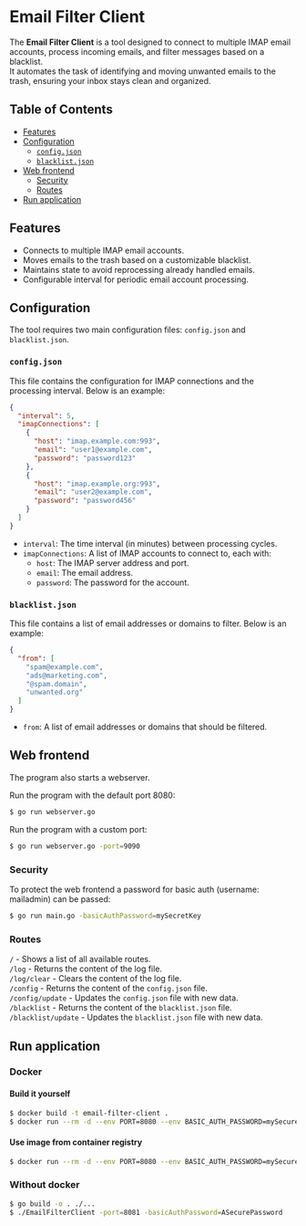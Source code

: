 # Email Filter Client

The **Email Filter Client** is a tool designed to connect to multiple IMAP email accounts, process incoming emails, and filter messages based on a blacklist.  
It automates the task of identifying and moving unwanted emails to the trash, ensuring your inbox stays clean and organized.

## Table of Contents
- [Features](#features)
- [Configuration](#configuration)
  - [`config.json`](#configjson)
  - [`blacklist.json`](#blacklistjson)
- [Web frontend](#web-frontend)
  - [Security](#security)
  - [Routes](#routes)
- [Run application](#run-application)

## Features
- Connects to multiple IMAP email accounts.
- Moves emails to the trash based on a customizable blacklist.
- Maintains state to avoid reprocessing already handled emails.
- Configurable interval for periodic email account processing.

## Configuration
The tool requires two main configuration files: `config.json` and `blacklist.json`.

### `config.json`
This file contains the configuration for IMAP connections and the processing interval. Below is an example:

```json
{
  "interval": 5,
  "imapConnections": [
    {
      "host": "imap.example.com:993",
      "email": "user1@example.com",
      "password": "password123"
    },
    {
      "host": "imap.example.org:993",
      "email": "user2@example.com",
      "password": "password456"
    }
  ]
}
```

- `interval`: The time interval (in minutes) between processing cycles.
- `imapConnections`: A list of IMAP accounts to connect to, each with:
    - `host`: The IMAP server address and port.
    - `email`: The email address.
    - `password`: The password for the account.

### `blacklist.json`
This file contains a list of email addresses or domains to filter. Below is an example:

```json
{
  "from": [
    "spam@example.com",
    "ads@marketing.com",
    "@spam.domain",
    "unwanted.org"
  ]
}
```

- `from`: A list of email addresses or domains that should be filtered.

## Web frontend
The program also starts a webserver.

Run the program with the default port 8080:
```bash
$ go run webserver.go
```

Run the program with a custom port:
```bash
$ go run webserver.go -port=9090
```

### Security
To protect the web frontend a password for basic auth (username: mailadmin) can be passed:
```bash
$ go run main.go -basicAuthPassword=mySecretKey
```

### Routes
`/` - Shows a list of all available routes.  
`/log` - Returns the content of the log file.  
`/log/clear` - Clears the content of the log file.  
`/config` - Returns the content of the `config.json` file.  
`/config/update` - Updates the `config.json` file with new data.  
`/blacklist` - Returns the content of the `blacklist.json` file.  
`/blacklist/update` - Updates the `blacklist.json` file with new data.  

## Run application
### Docker
#### Build it yourself
```bash
$ docker build -t email-filter-client .
$ docker run --rm -d --env PORT=8080 --env BASIC_AUTH_PASSWORD=mySecurePassword -p 8080:8080 -v $(pwd)/config:/app/config -v $(pwd)/log:/app/log --name email-filter-client email-filter-client
```

#### Use image from container registry
```bash
$ docker run --rm -d --env PORT=8080 --env BASIC_AUTH_PASSWORD=mySecurePassword -p 8080:8080 -v $(pwd)/config:/app/config -v $(pwd)/log:/app/log --name email-filter-client ghcr.io/masterzydra/email-filter-client:latest
```

### Without docker
```bash
$ go build -o . ./...
$ ./EmailFilterClient -port=8081 -basicAuthPassword=ASecurePassword
```

